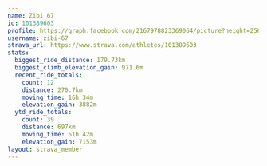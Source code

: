 ```yaml
---
name: Zibi 67
id: 101389603
profile: https://graph.facebook.com/2167978823369064/picture?height=256&width=256
username: zibi-67
strava_url: https://www.strava.com/athletes/101389603
stats:
  biggest_ride_distance: 179.73km
  biggest_climb_elevation_gain: 971.6m
  recent_ride_totals:
    count: 12
    distance: 270.7km
    moving_time: 16h 34m
    elevation_gain: 3882m
  ytd_ride_totals:
    count: 39
    distance: 697km
    moving_time: 51h 42m
    elevation_gain: 7153m
layout: strava_member
--- 
```

